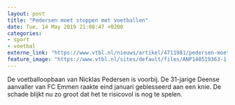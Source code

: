 ```yaml
---
layout: post
title: "Pedersen moet stoppen met voetballen"
date: Tue, 14 May 2019 21:08:47 +0200
categories: 
- sport 
- voetbal 
externe_link: "https://www.vtbl.nl/nieuws/artikel/4711981/pedersen-moet-stoppen-met-voetballen"
feature_image: "https://www.vtbl.nl/sites/default/files/ANP140519363-1.jpg"
---
```


De voetballoopbaan van Nicklas Pedersen is voorbij. De 31-jarige Deense aanvaller van FC Emmen raakte eind januari geblesseerd aan een knie. De schade blijkt nu zo groot dat het te risicovol is nog te spelen.
